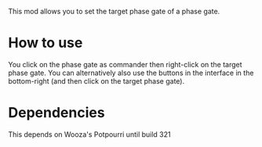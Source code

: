 This mod allows you to set the target phase gate of a phase gate.

# How to use
You click on the phase gate as commander then right-click on the target phase gate.
You can alternatively also use the buttons in the interface in the bottom-right (and then click on the target phase gate).

# Dependencies
This depends on Wooza's Potpourri until build 321
